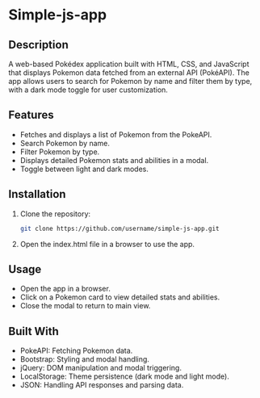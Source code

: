 # Simple-js-app

## Description
A web-based Pokédex application built with HTML, CSS, and JavaScript that displays Pokemon data fetched from an external API (PokéAPI). The app allows users to search for Pokemon by name and filter them by type, with a dark mode toggle for user customization.

## Features
- Fetches and displays a list of Pokemon from the PokeAPI.
- Search Pokemon by name.
- Filter Pokemon by type.
- Displays detailed Pokemon stats and abilities in a modal.
- Toggle between light and dark modes.

## Installation
1. Clone the repository:
   ```bash
   git clone https://github.com/username/simple-js-app.git
2. Open the index.html file in a browser to use the app.

## Usage
- Open the app in a browser.
- Click on a Pokemon card to view detailed stats and abilities.
- Close the modal to return to main view.

## Built With
- PokeAPI: Fetching Pokemon data.
- Bootstrap: Styling and modal handling.
- jQuery: DOM manipulation and modal triggering.
- LocalStorage: Theme persistence (dark mode and light mode).
- JSON: Handling API responses and parsing data.
